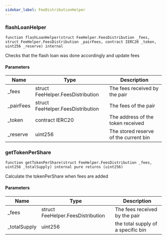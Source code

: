 ```yaml
---
sidebar_label: FeeDistributionHelper
---
```


### flashLoanHelper

```solidity
function flashLoanHelper(struct FeeHelper.FeesDistribution _fees, struct FeeHelper.FeesDistribution _pairFees, contract IERC20 _token, uint256 _reserve) internal
```

Checks that the flash loan was done accordingly and update fees

#### Parameters

| Name | Type | Description |
| ---- | ---- | ----------- |
| _fees | struct FeeHelper.FeesDistribution | The fees received by the pair |
| _pairFees | struct FeeHelper.FeesDistribution | The fees of the pair |
| _token | contract IERC20 | The address of the token received |
| _reserve | uint256 | The stored reserve of the current bin |

### getTokenPerShare

```solidity
function getTokenPerShare(struct FeeHelper.FeesDistribution _fees, uint256 _totalSupply) internal pure returns (uint256)
```

Calculate the tokenPerShare when fees are added

#### Parameters

| Name | Type | Description |
| ---- | ---- | ----------- |
| _fees | struct FeeHelper.FeesDistribution | The fees received by the pair |
| _totalSupply | uint256 | the total supply of a specific bin |

